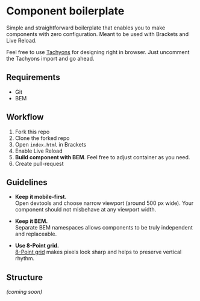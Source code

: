 # Component boilerplate
Simple and straightforward boilerplate that enables you to make components with zero configuration. Meant to be used with Brackets and Live Reload.

Feel free to use [Tachyons](http://tachyons.io/) for designing right in browser. Just uncomment the Tachyons import and go ahead.

## Requirements
 - Git
 - BEM

## Workflow
1. Fork this repo
2. Clone the forked repo
3. Open `index.html` in Brackets
4. Enable Live Reload
5. __Build component with BEM__. Feel free to adjust container as you need.
6. Create pull-request

## Guidelines
 - __Keep it mobile-first.__  
Open devtools and choose narrow viewport (around 500 px wide). Your component should not misbehave at any viewport width.

 - __Keep it BEM.__  
Separate BEM namespaces allows components to be truly independent and replaceable.

 - __Use 8-Point grid.__  
[8-Point grid](https://spec.fm/specifics/8-pt-grid) makes pixels look sharp and helps to preserve vertical rhythm.

## Structure
_(coming soon)_

